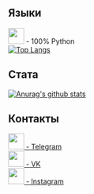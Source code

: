 ## Языки
<a><img height="32" width="32" src="https://unpkg.com/simple-icons@v4/icons/python.svg"/> - 100% Python</a>
</br>
[![Top Langs](https://github-readme-stats.vercel.app/api/top-langs/?username=conradk10)](https://github.com/conradk10/github-readme-stats)
## Стата
[![Anurag's github stats](https://github-readme-stats.vercel.app/api?username=conradk10)](https://github.com/conradk10/github-readme-stats)
</br>
## Контакты
<a href="https://t.me/zxvghost666"><img height="32" width="32" src="https://unpkg.com/simple-icons@v4/icons/telegram.svg"/> - Telegram </a></br>
<a href="https://vk.com/zxvghost666"><img height="32" width="32" src="https://unpkg.com/simple-icons@v4/icons/vk.svg"/> - VK </a></br>
<a href="https://instagram.com/zxvghost666"><img height="32" width="32" src="https://unpkg.com/simple-icons@v4/icons/instagram.svg"/> - Instagram </a></br>
